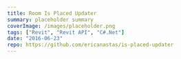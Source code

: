 ```yaml
---
title: Room Is Placed Updater
summary: placeholder summary
coverImage: /images/placeholder.png
tags: ["Revit", "Revit API", "C#.Net"]
date: "2016-06-23"
repo: https://github.com/ericanastas/is-placed-updater
---
```

